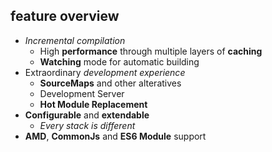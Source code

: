 ## feature overview

* *Incremental compilation*
  * High **performance** through multiple layers of **caching**
  * **Watching** mode for automatic building
* Extraordinary *development experience*
  * **SourceMaps** and other alteratives
  * Development Server
  * **Hot Module Replacement**
* **Configurable** and **extendable**
  * *Every stack is different*
* **AMD**, **CommonJs** and **ES6 Module** support
